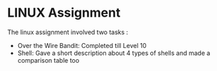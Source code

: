 # LINUX Assignment

The linux assignment involved two tasks :
- Over the Wire Bandit: Completed till Level 10
- Shell: Gave a short description about 4 types of shells and made a comparison table too


